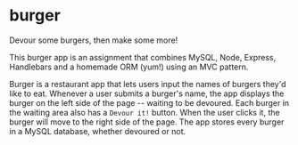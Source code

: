 # burger

Devour some burgers, then make some more! 

This burger app is an assignment that combines MySQL, Node, Express, Handlebars and a homemade ORM (yum!) using an MVC pattern.

Burger is a restaurant app that lets users input the names of burgers they'd like to eat.
Whenever a user submits a burger's name, the app displays the burger on the left side of the page -- waiting to be devoured.
Each burger in the waiting area also has a `Devour it!` button. When the user clicks it, the burger will move to the right side of the page.
The app stores every burger in a MySQL database, whether devoured or not.

